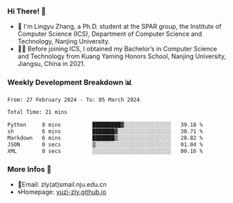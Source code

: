 ### Hi There! 👋 
- 🐳 I'm Lingyu Zhang, a Ph.D. student at the SPAR group, the Institute of Computer Science (ICS), Department of Computer Science and Technology, Nanjing University.
- 🧑‍🎓 Before joining ICS, I obtained my Bachelor’s in Computer Science and Technology from Kuang Yaming Honors School, Nanjing University, Jiangsu, China in 2021.

### Weekly Development Breakdown :bar_chart:

<!--START_SECTION:waka-->

```txt
From: 27 February 2024 - To: 05 March 2024

Total Time: 21 mins

Python     8 mins          █████████▓░░░░░░░░░░░░░░░   39.18 %
sh         6 mins          ███████▓░░░░░░░░░░░░░░░░░   30.71 %
Markdown   6 mins          ███████▒░░░░░░░░░░░░░░░░░   28.82 %
JSON       0 secs          ▒░░░░░░░░░░░░░░░░░░░░░░░░   01.04 %
XML        0 secs          ░░░░░░░░░░░░░░░░░░░░░░░░░   00.16 %
```

<!--END_SECTION:waka-->

<!--
### Github Contributions :octocat:

![](https://raw.githubusercontent.com/yuzi-zly/yuzi-zly/output/github-contribution-grid-snake.svg)              
-->

### More Infos 📖

- 📧Email: zly(at)smail.nju.edu.cn
- 🌀Homepage: [yuzi-zly.github.io](https://yuzi-zly.github.io/)
